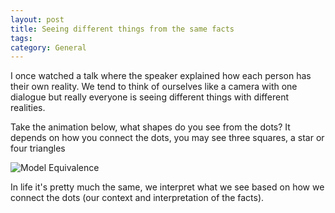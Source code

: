 ```yaml
---
layout: post
title: Seeing different things from the same facts
tags: 
category: General
---
```


I once watched a talk where the speaker explained how each person has their own reality. We tend to think of ourselves like a camera with one dialogue but really everyone is seeing different things with different realities.

Take the animation below, what shapes do you see from the dots? It depends on how you connect the dots, you may see three squares, a star or four triangles

<img class="img-responsive" alt="Model Equivalence" src="{{ site.url }}/assets/images/Model-Equivalence.gif">

In life it's pretty much the same, we interpret what we see based on how we connect the dots (our context and interpretation of the facts). 

